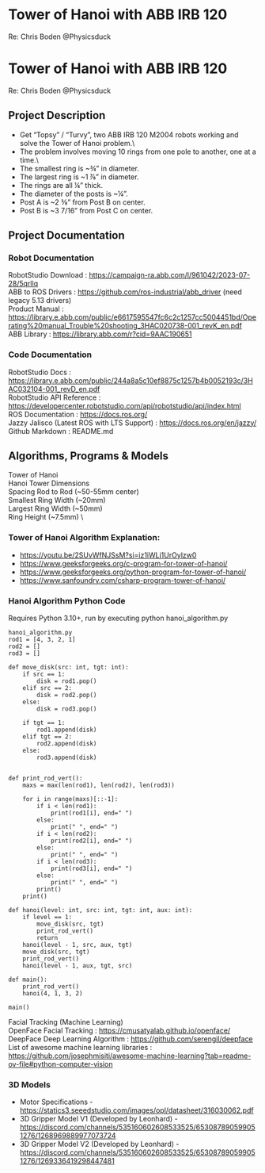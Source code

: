 # Tower of Hanoi with ABB IRB 120
Re: Chris Boden @Physicsduck

# Tower of Hanoi with ABB IRB 120
Re: Chris Boden @Physicsduck

## Project Description
- Get “Topsy” / “Turvy”, two ABB IRB 120 M2004 robots working and solve the Tower of Hanoi problem.\
- The problem involves moving 10 rings from one pole to another, one at a time.\
- The smallest ring is ~¾” in diameter. 
- The largest ring is ~1 ⅞”  in diameter. 
- The rings are all ¼” thick.
- The diameter of the posts is ~¼”. 
- Post A is ~2 ⅜” from Post B on center. 
- Post B is ~3 7/16” from Post C on center. 

## Project Documentation
### Robot Documentation
RobotStudio Download : https://campaign-ra.abb.com/l/961042/2023-07-28/5qrllq \
ABB to ROS Drivers : https://github.com/ros-industrial/abb_driver (need legacy 5.13 drivers) \
Product Manual : https://library.e.abb.com/public/e6617595547fc6c2c1257cc5004451bd/Operating%20manual_Trouble%20shooting_3HAC020738-001_revK_en.pdf 
ABB Library : https://library.abb.com/r?cid=9AAC190651
### Code Documentation
RobotStudio Docs : https://library.e.abb.com/public/244a8a5c10ef8875c1257b4b0052193c/3HAC032104-001_revD_en.pdf \
RobotStudio API Reference : https://developercenter.robotstudio.com/api/robotstudio/api/index.html \
ROS Documentation : https://docs.ros.org/ \
Jazzy Jalisco (Latest ROS with LTS Support) : https://docs.ros.org/en/jazzy/ \
Github Markdown : README.md


## Algorithms, Programs & Models
Tower of Hanoi \
Hanoi Tower Dimensions \
Spacing Rod to Rod (~50-55mm center) \
Smallest Ring Width (~20mm) \
Largest Ring Width (~50mm) \
Ring Height (~7.5mm) \

### Tower of Hanoi Algorithm Explanation:
- https://youtu.be/2SUvWfNJSsM?si=iz1iWLj1UrOylzw0 
- https://www.geeksforgeeks.org/c-program-for-tower-of-hanoi/ 
- https://www.geeksforgeeks.org/python-program-for-tower-of-hanoi/
- https://www.sanfoundry.com/csharp-program-tower-of-hanoi/ 


### Hanoi Algorithm Python Code
Requires Python 3.10+, run by executing python hanoi_algorithm.py

```
hanoi_algorithm.py
rod1 = [4, 3, 2, 1]
rod2 = []
rod3 = []

def move_disk(src: int, tgt: int):
    if src == 1:
        disk = rod1.pop()
    elif src == 2:
        disk = rod2.pop()
    else:
        disk = rod3.pop()

    if tgt == 1:
        rod1.append(disk)
    elif tgt == 2:
        rod2.append(disk)
    else:
        rod3.append(disk)


def print_rod_vert():
    maxs = max(len(rod1), len(rod2), len(rod3))

    for i in range(maxs)[::-1]:
        if i < len(rod1):
            print(rod1[i], end=" ")
        else:
            print(" ", end=" ")
        if i < len(rod2):
            print(rod2[i], end=" ")
        else:
            print(" ", end=" ")
        if i < len(rod3):
            print(rod3[i], end=" ")
        else:
            print(" ", end=" ")
        print()
    print()

def hanoi(level: int, src: int, tgt: int, aux: int):
    if level == 1:
        move_disk(src, tgt)
        print_rod_vert()
        return
    hanoi(level - 1, src, aux, tgt)
    move_disk(src, tgt)
    print_rod_vert()
    hanoi(level - 1, aux, tgt, src)

def main():
    print_rod_vert()
    hanoi(4, 1, 3, 2)

main()
```

Facial Tracking (Machine Learning) \
OpenFace Facial Tracking : https://cmusatyalab.github.io/openface/ \
DeepFace Deep Learning Algorithm : https://github.com/serengil/deepface \
List of awesome machine learning libraries : https://github.com/josephmisiti/awesome-machine-learning?tab=readme-ov-file#python-computer-vision  


### 3D Models
- Motor Specifications - https://statics3.seeedstudio.com/images/opl/datasheet/316030062.pdf 
- 3D Gripper Model V1 (Developed by Leonhard)  - https://discord.com/channels/535160602608533525/653087890599051276/1268969889977073724 
- 3D Gripper Model V2 (Developed by Leonhard)  - https://discord.com/channels/535160602608533525/653087890599051276/1269336419298447481 

